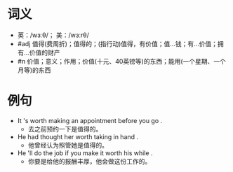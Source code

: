 # 词义
- 英：/wɜːθ/； 美：/wɜːrθ/
- #adj 值得(费周折)；值得的；(指行动)值得，有价值；值…钱；有…价值；拥有…价值的财产
- #n 价值；意义；作用；价值(十元、40英镑等)的东西；能用(一个星期、一个月等)的东西
# 例句
- It 's worth making an appointment before you go .
	- 去之前预约一下是值得的。
- He had thought her worth taking in hand .
	- 他曾经认为照管她是值得的。
- He 'll do the job if you make it worth his while .
	- 你要是给他的报酬丰厚，他会做这份工作的。
